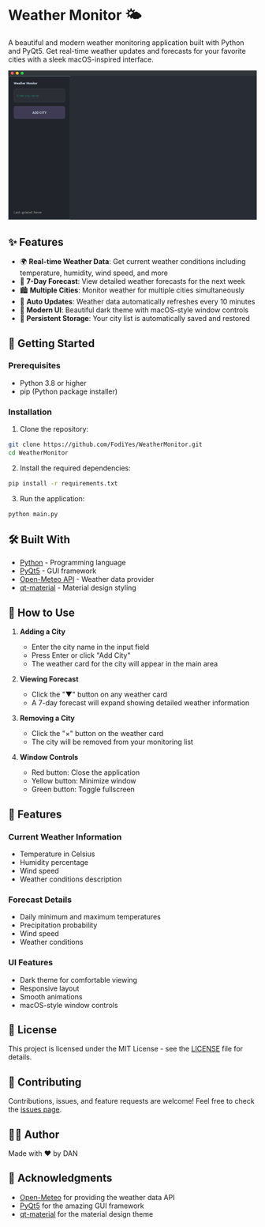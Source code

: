 # Weather Monitor 🌤️

A beautiful and modern weather monitoring application built with Python and PyQt5. Get real-time weather updates and forecasts for your favorite cities with a sleek macOS-inspired interface.

![Weather Monitor Screenshot](screenshots/app.png)

## ✨ Features

- 🌍 **Real-time Weather Data**: Get current weather conditions including temperature, humidity, wind speed, and more
- 📅 **7-Day Forecast**: View detailed weather forecasts for the next week
- 🏙️ **Multiple Cities**: Monitor weather for multiple cities simultaneously
- 🔄 **Auto Updates**: Weather data automatically refreshes every 10 minutes
- 🎨 **Modern UI**: Beautiful dark theme with macOS-style window controls
- 💾 **Persistent Storage**: Your city list is automatically saved and restored

## 🚀 Getting Started

### Prerequisites

- Python 3.8 or higher
- pip (Python package installer)

### Installation

1. Clone the repository:
```bash
git clone https://github.com/FodiYes/WeatherMonitor.git
cd WeatherMonitor
```

2. Install the required dependencies:
```bash
pip install -r requirements.txt
```

3. Run the application:
```bash
python main.py
```

## 🛠️ Built With

- [Python](https://www.python.org/) - Programming language
- [PyQt5](https://www.riverbankcomputing.com/software/pyqt/) - GUI framework
- [Open-Meteo API](https://open-meteo.com/) - Weather data provider
- [qt-material](https://github.com/UN-GCPDS/qt-material) - Material design styling

## 📖 How to Use

1. **Adding a City**
   - Enter the city name in the input field
   - Press Enter or click "Add City"
   - The weather card for the city will appear in the main area

2. **Viewing Forecast**
   - Click the "▼" button on any weather card
   - A 7-day forecast will expand showing detailed weather information

3. **Removing a City**
   - Click the "×" button on the weather card
   - The city will be removed from your monitoring list

4. **Window Controls**
   - Red button: Close the application
   - Yellow button: Minimize window
   - Green button: Toggle fullscreen

## 🎨 Features

### Current Weather Information
- Temperature in Celsius
- Humidity percentage
- Wind speed
- Weather conditions description

### Forecast Details
- Daily minimum and maximum temperatures
- Precipitation probability
- Wind speed
- Weather conditions

### UI Features
- Dark theme for comfortable viewing
- Responsive layout
- Smooth animations
- macOS-style window controls

## 📝 License

This project is licensed under the MIT License - see the [LICENSE](LICENSE) file for details.

## 🤝 Contributing

Contributions, issues, and feature requests are welcome! Feel free to check the [issues page](https://github.com/yourusername/weather-monitor/issues).

## 👨‍💻 Author

Made with ❤️ by DAN

## 🙏 Acknowledgments

- [Open-Meteo](https://open-meteo.com/) for providing the weather data API
- [PyQt5](https://www.riverbankcomputing.com/software/pyqt/) for the amazing GUI framework
- [qt-material](https://github.com/UN-GCPDS/qt-material) for the material design theme
